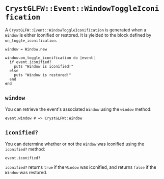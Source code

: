 # `CrystGLFW::Event::WindowToggleIconification`

A `CrystGLFW::Event::WindowToggleIconification` is generated when a `Window` is either iconified or restored. It is yielded to the block defined by `on_toggle_iconification`.

```crystal
window = Window.new

window.on_toggle_iconification do |event|
  if event.iconified?
    puts "Window is iconified!"
  else
    puts "Window is restored!"
  end
end
```

## `window`

You can retrieve the event's associated `Window` using the `window` method:

```crystal
event.window # => CrystGLFW::Window
```

## `iconified?`

You can determine whether or not the `Window` was iconified using the `iconified?` method:

```crystal
event.iconified?
```

`iconified?` returns `true` if the `Window` was iconified, and returns `false` if the `Window` was restored.
